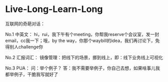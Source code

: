 # Live-Long-Learn-Long

互联网的奇葩对话：

No.1 中英文：
hi，rui，我下午有个meeting，你帮我reserve个会议室，发一封email，cc我一下；哦，by the way，你那个waybill的idea，我们再讨论下，免得别人challenge你

No.2 汇报词汇：
镜像管理：把线下的场景，挪到线上，即：线下业务线上可视化

No.3 PUA：
问：举个例子？
答：我不需要举例子，你自己去想，如果啥事儿我都举例子，干脆我写就好了
